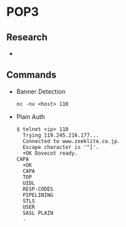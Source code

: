 # POP3
## Research
  -

## Commands
  - Banner Detection
    ~~~
    nc -nv <host> 110
    ~~~

  - Plain Auth
    ~~~
    $ telnet <ip> 110
      Trying 119.245.216.177...
      Connected to www.zeeklite.co.jp.
      Escape character is '^]'.
      +OK Dovecot ready.
    CAPA
      +OK
      CAPA
      TOP
      UIDL
      RESP-CODES
      PIPELINING
      STLS
      USER
      SASL PLAIN
      .
    ~~~
